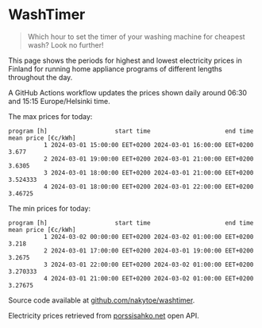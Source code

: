 
# WashTimer

> Which hour to set the timer of your washing machine for cheapest wash? Look no further!

This page shows the periods for highest and lowest electricity prices in Finland 
for running home appliance programs of different lengths throughout the day. 

A GitHub Actions workflow updates the prices shown daily around 06:30 and 15:15 Europe/Helsinki time.

The max prices for today:

	program [h]                   start time                     end time mean price [€c/kWh]
	          1 2024-03-01 15:00:00 EET+0200 2024-03-01 16:00:00 EET+0200               3.677
	          2 2024-03-01 19:00:00 EET+0200 2024-03-01 21:00:00 EET+0200              3.6305
	          3 2024-03-01 18:00:00 EET+0200 2024-03-01 21:00:00 EET+0200            3.524333
	          4 2024-03-01 18:00:00 EET+0200 2024-03-01 22:00:00 EET+0200             3.46725

The min prices for today:

	program [h]                   start time                     end time mean price [€c/kWh]
	          1 2024-03-02 00:00:00 EET+0200 2024-03-02 01:00:00 EET+0200               3.218
	          2 2024-03-01 17:00:00 EET+0200 2024-03-01 19:00:00 EET+0200              3.2675
	          3 2024-03-01 22:00:00 EET+0200 2024-03-02 01:00:00 EET+0200            3.270333
	          4 2024-03-01 21:00:00 EET+0200 2024-03-02 01:00:00 EET+0200             3.27675


Source code available at [github.com/nakytoe/washtimer](https://github.com/nakytoe/washtimer).

Electricity prices retrieved from [porssisahko.net](https://porssisahko.net/api) open API.
